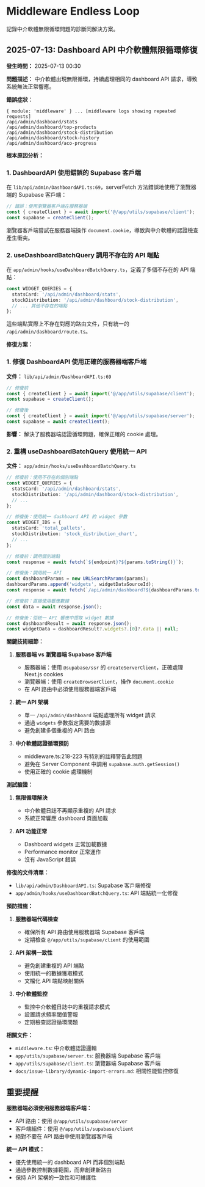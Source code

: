 # Middleware Endless Loop

記錄中介軟體無限循環問題的診斷同解決方案。

## 2025-07-13: Dashboard API 中介軟體無限循環修復

**發生時間：** 2025-07-13 00:30

**問題描述：**
中介軟體出現無限循環，持續處理相同的 dashboard API 請求，導致系統無法正常響應。

**錯誤症狀：**
```
{ module: 'middleware' } ... [middleware logs showing repeated requests]
/api/admin/dashboard/stats
/api/admin/dashboard/top-products  
/api/admin/dashboard/stock-distribution
/api/admin/dashboard/stock-history
/api/admin/dashboard/aco-progress
```

**根本原因分析：**

### 1. **DashboardAPI 使用錯誤的 Supabase 客戶端**
在 `lib/api/admin/DashboardAPI.ts:69`，serverFetch 方法錯誤地使用了瀏覽器端的 Supabase 客戶端：

```typescript
// 錯誤：使用瀏覽器客戶端在服務器端
const { createClient } = await import('@/app/utils/supabase/client');
const supabase = createClient();
```

瀏覽器客戶端嘗試在服務器端操作 `document.cookie`，導致與中介軟體的認證檢查產生衝突。

### 2. **useDashboardBatchQuery 調用不存在的 API 端點**
在 `app/admin/hooks/useDashboardBatchQuery.ts`，定義了多個不存在的 API 端點：

```typescript
const WIDGET_QUERIES = {
  statsCard: '/api/admin/dashboard/stats',
  stockDistribution: '/api/admin/dashboard/stock-distribution', 
  // ... 其他不存在的端點
};
```

這些端點實際上不存在對應的路由文件，只有統一的 `/api/admin/dashboard/route.ts`。

**修復方案：**

### 1. **修復 DashboardAPI 使用正確的服務器端客戶端**

**文件：** `lib/api/admin/DashboardAPI.ts:69`

```typescript
// 修復前
const { createClient } = await import('@/app/utils/supabase/client');
const supabase = createClient();

// 修復後  
const { createClient } = await import('@/app/utils/supabase/server');
const supabase = await createClient();
```

**影響：** 解決了服務器端認證循環問題，確保正確的 cookie 處理。

### 2. **重構 useDashboardBatchQuery 使用統一 API**

**文件：** `app/admin/hooks/useDashboardBatchQuery.ts`

```typescript
// 修復前：使用不存在的個別端點
const WIDGET_QUERIES = {
  statsCard: '/api/admin/dashboard/stats',
  stockDistribution: '/api/admin/dashboard/stock-distribution',
  // ...
};

// 修復後：使用統一 dashboard API 的 widget 參數
const WIDGET_IDS = {
  statsCard: 'total_pallets',
  stockDistribution: 'stock_distribution_chart',
  // ...
};

// 修復前：調用個別端點
const response = await fetch(`${endpoint}?${params.toString()}`);

// 修復後：調用統一 API
const dashboardParams = new URLSearchParams(params);
dashboardParams.append('widgets', widgetDataSourceId);
const response = await fetch(`/api/admin/dashboard?${dashboardParams.toString()}`);

// 修復前：直接使用響應數據
const data = await response.json();

// 修復後：從統一 API 響應中提取 widget 數據
const dashboardResult = await response.json();
const widgetData = dashboardResult?.widgets?.[0]?.data || null;
```

**關鍵技術細節：**

1. **服務器端 vs 瀏覽器端 Supabase 客戶端**
   - 服務器端：使用 `@supabase/ssr` 的 `createServerClient`，正確處理 Next.js cookies
   - 瀏覽器端：使用 `createBrowserClient`，操作 `document.cookie`
   - 在 API 路由中必須使用服務器端客戶端

2. **統一 API 架構**
   - 單一 `/api/admin/dashboard` 端點處理所有 widget 請求
   - 通過 `widgets` 參數指定需要的數據源
   - 避免創建多個重複的 API 路由

3. **中介軟體認證循環預防**
   - middleware.ts:218-223 有特別的註釋警告此問題
   - 避免在 Server Component 中調用 `supabase.auth.getSession()`
   - 使用正確的 cookie 處理機制

**測試驗證：**

1. **無限循環解決**
   - 中介軟體日誌不再顯示重複的 API 請求
   - 系統正常響應 dashboard 頁面加載

2. **API 功能正常**
   - Dashboard widgets 正常加載數據
   - Performance monitor 正常運作
   - 沒有 JavaScript 錯誤

**修復的文件清單：**
- `lib/api/admin/DashboardAPI.ts`: Supabase 客戶端修復
- `app/admin/hooks/useDashboardBatchQuery.ts`: API 端點統一化修復

**預防措施：**

1. **服務器端代碼檢查**
   - 確保所有 API 路由使用服務器端 Supabase 客戶端
   - 定期檢查 `@/app/utils/supabase/client` 的使用範圍

2. **API 架構一致性**
   - 避免創建重複的 API 端點
   - 使用統一的數據獲取模式
   - 文檔化 API 端點映射關係

3. **中介軟體監控**
   - 監控中介軟體日誌中的重複請求模式
   - 設置請求頻率閾值警報
   - 定期檢查認證循環問題

**相關文件：**
- `middleware.ts`: 中介軟體認證邏輯
- `app/utils/supabase/server.ts`: 服務器端 Supabase 客戶端
- `app/utils/supabase/client.ts`: 瀏覽器端 Supabase 客戶端
- `docs/issue-library/dynamic-import-errors.md`: 相關性能監控修復

## 重要提醒

**服務器端必須使用服務器端客戶端：**
- API 路由：使用 `@/app/utils/supabase/server`
- 客戶端組件：使用 `@/app/utils/supabase/client`
- 絕對不要在 API 路由中使用瀏覽器客戶端

**統一 API 模式：**
- 優先使用統一的 dashboard API 而非個別端點
- 通過參數控制數據範圍，而非創建新路由
- 保持 API 架構的一致性和可維護性